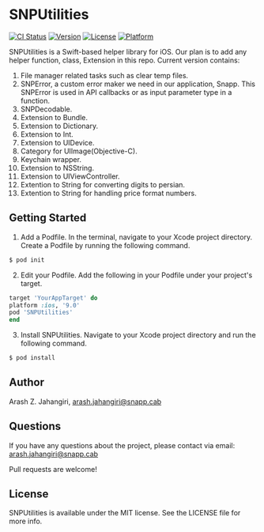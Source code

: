 # SNPUtilities

[![CI Status](http://img.shields.io/travis/arashzjahangiri@gmail.com/SNPUtilities.svg?style=flat)](https://travis-ci.org/arashzjahangiri@gmail.com/SNPUtilities)
[![Version](https://img.shields.io/cocoapods/v/SNPUtilities.svg?style=flat)](http://cocoapods.org/pods/SNPUtilities)
[![License](https://img.shields.io/cocoapods/l/SNPUtilities.svg?style=flat)](http://cocoapods.org/pods/SNPUtilities)
[![Platform](https://img.shields.io/cocoapods/p/SNPUtilities.svg?style=flat)](http://cocoapods.org/pods/SNPUtilities)

SNPUtilities is a Swift-based helper library for iOS. Our plan is to add any helper function, class, Extension in this repo. Current version contains: <br/>
1. File manager related tasks such as clear temp files.<br/>
2. SNPError, a custom error maker we need in our application, Snapp. This SNPError is used in API callbacks or as input parameter type in a function.<br/>
3. SNPDecodable. <br/>
4. Extension to Bundle.<br/>
5. Extension to Dictionary.<br/>
6. Extension to Int.<br/>
7. Extension to UIDevice.<br/>
8. Category for UIImage(Objective-C).<br/>
9. Keychain wrapper.<br/>
10. Extension to NSString.<br/>
11. Extension to UIViewController.<br/>
12. Extention to String for converting digits to persian.<br/>
13. Extention to String for handling price format numbers.<br/>
## Getting Started

1. Add a Podfile. In the terminal, navigate to your Xcode project directory. Create a Podfile by running the following command.
```ruby
$ pod init
```
2. Edit your Podfile. Add the following in your Podfile under your project's target.
```ruby
target 'YourAppTarget' do
platform :ios, '9.0'
pod 'SNPUtilities'
end
```
3. Install SNPUtilities. Navigate to your Xcode project directory and run the following command.
```ruby
$ pod install
```

## Author

Arash Z. Jahangiri, arash.jahangiri@snapp.cab

## Questions<br/>
If you have any questions about the project, please contact via email: arash.jahangiri@snapp.cab

Pull requests are welcome!

## License

SNPUtilities is available under the MIT license. See the LICENSE file for more info.
